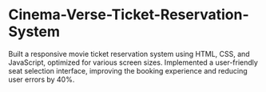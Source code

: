 # Cinema-Verse-Ticket-Reservation-System
 Built a responsive movie ticket reservation system using HTML, CSS, and JavaScript, optimized for various screen  sizes.  Implemented a user-friendly seat selection interface, improving the booking experience and reducing user errors by 40%.  

